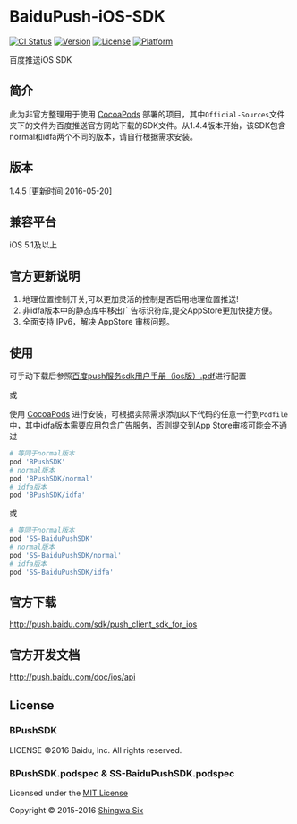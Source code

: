 # BaiduPush-iOS-SDK

[![CI Status](http://img.shields.io/travis/shingwasix/BaiduPush-iOS-SDK.svg?style=flat)](https://travis-ci.org/shingwasix/BaiduPush-iOS-SDK)
[![Version](https://img.shields.io/cocoapods/v/BPushSDK.svg?style=flat)](http://cocoapods.org/pods/BPushSDK)
[![License](https://img.shields.io/cocoapods/l/BPushSDK.svg?style=flat)](http://cocoapods.org/pods/BPushSDK)
[![Platform](https://img.shields.io/cocoapods/p/BPushSDK.svg?style=flat)](http://cocoapods.org/pods/BPushSDK)

百度推送iOS SDK

## 简介
此为非官方整理用于使用 [CocoaPods] 部署的项目，其中`Official-Sources`文件夹下的文件为百度推送官方网站下载的SDK文件。从1.4.4版本开始，该SDK包含normal和idfa两个不同的版本，请自行根据需求安装。

## 版本
1.4.5 [更新时间:2016-05-20]

## 兼容平台
iOS 5.1及以上

## 官方更新说明
1. 地理位置控制开关,可以更加灵活的控制是否启用地理位置推送!
2. 非idfa版本中的静态库中移出广告标识符库,提交AppStore更加快捷方便。
3. 全面支持 IPv6，解决 AppStore 审核问题。

## 使用
可手动下载后参照[百度push服务sdk用户手册（ios版）.pdf](https://github.com/shingwasix/BaiduPush-iOS-SDK/blob/1.4.5/Official-Sources/百度push服务sdk用户手册（ios版）.pdf)进行配置

或

使用 [CocoaPods] 进行安装，可根据实际需求添加以下代码的任意一行到`Podfile`中，其中idfa版本需要应用包含广告服务，否则提交到App Store审核可能会不通过

```ruby
# 等同于normal版本
pod 'BPushSDK'
# normal版本
pod 'BPushSDK/normal'
# idfa版本
pod 'BPushSDK/idfa'
```

或

```ruby
# 等同于normal版本
pod 'SS-BaiduPushSDK'
# normal版本
pod 'SS-BaiduPushSDK/normal'
# idfa版本
pod 'SS-BaiduPushSDK/idfa'
```

## 官方下载
http://push.baidu.com/sdk/push_client_sdk_for_ios

## 官方开发文档
http://push.baidu.com/doc/ios/api

## License

### BPushSDK

LICENSE ©2016 Baidu, Inc. All rights reserved.

### BPushSDK.podspec & SS-BaiduPushSDK.podspec

Licensed under the [MIT License]

Copyright &copy; 2015-2016 [Shingwa Six]

[CocoaPods]: http://cocoapods.org/
[MIT License]: http://creativecommons.org/licenses/MIT/
[Shingwa Six]: https://github.com/shingwasix